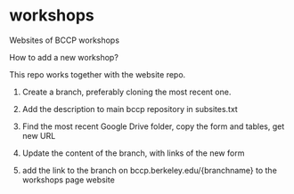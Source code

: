 # workshops

Websites of BCCP workshops

How to add a new workshop?

This repo works together with the website repo.

1. Create a branch, preferably cloning the most recent one.

2. Add the description to main bccp repository in subsites.txt

3. Find the most recent Google Drive folder, copy the form and tables, get new URL

4. Update the content of the branch, with links of the new form

5. add the link to the branch on bccp.berkeley.edu/{branchname} to the workshops
   page website


